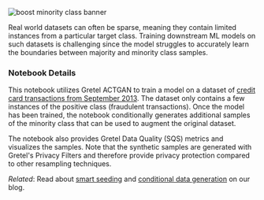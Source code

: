 ![boost minority class banner](https://blueprints.gretel.cloud/use_cases/images/boost-minority-class-hero.png "Boost Minority Class Banner")

Real world datasets can often be sparse, meaning they contain limited instances from a particular target class. Training downstream ML models on such datasets is challenging since the model struggles to accurately learn the boundaries between majority and minority class samples.

### Notebook Details

This notebook utilizes Gretel ACTGAN to train a model on a dataset of [credit card transactions from September 2013](https://www.kaggle.com/datasets/mlg-ulb/creditcardfraud). The dataset only contains a few instances of the positive class (fraudulent transactions). Once the model has been trained, the notebook conditionally generates additional samples of the minority class that can be used to augment the original dataset.

The notebook also provides Gretel Data Quality (SQS) metrics and visualizes the samples. Note that the synthetic samples are generated with Gretel's Privacy Filters and therefore provide privacy protection compared to other resampling techniques.

*Related*: Read about [smart seeding](https://gretel.ai/blog/gretel-smart-seeding-is-auto-complete-for-your-data) and [conditional data generation](https://gretel.ai/blog/conditional-data-generation-in-4-lines-of-code) on our blog.
